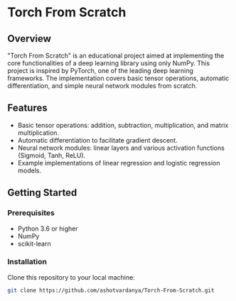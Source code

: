 # Torch From Scratch

## Overview
"Torch From Scratch" is an educational project aimed at implementing the core functionalities of a deep learning library using only NumPy. This project is inspired by PyTorch, one of the leading deep learning frameworks. The implementation covers basic tensor operations, automatic differentiation, and simple neural network modules from scratch.

## Features
- Basic tensor operations: addition, subtraction, multiplication, and matrix multiplication.
- Automatic differentiation to facilitate gradient descent.
- Neural network modules: linear layers and various activation functions (Sigmoid, Tanh, ReLU).
- Example implementations of linear regression and logistic regression models.

## Getting Started

### Prerequisites
- Python 3.6 or higher
- NumPy
- scikit-learn

### Installation
Clone this repository to your local machine:
```bash
git clone https://github.com/ashotvardanya/Torch-From-Scratch.git


